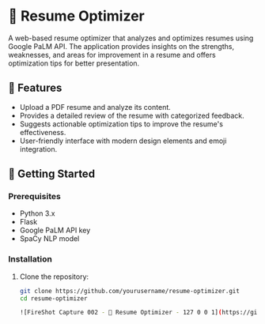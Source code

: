 # 🚀 Resume Optimizer

A web-based resume optimizer that analyzes and optimizes resumes using Google PaLM API. The application provides insights on the strengths, weaknesses, and areas for improvement in a resume and offers optimization tips for better presentation.

## 📝 Features

- Upload a PDF resume and analyze its content.
- Provides a detailed review of the resume with categorized feedback.
- Suggests actionable optimization tips to improve the resume's effectiveness.
- User-friendly interface with modern design elements and emoji integration.

## 🚀 Getting Started

### Prerequisites

- Python 3.x
- Flask
- Google PaLM API key
- SpaCy NLP model

### Installation

1. Clone the repository:
   ```bash
   git clone https://github.com/yourusername/resume-optimizer.git
   cd resume-optimizer

   ![FireShot Capture 002 - 🚀 Resume Optimizer - 127 0 0 1](https://github.com/user-attachments/assets/3ca74a06-d103-46ac-a911-2dc562faaa6b)

